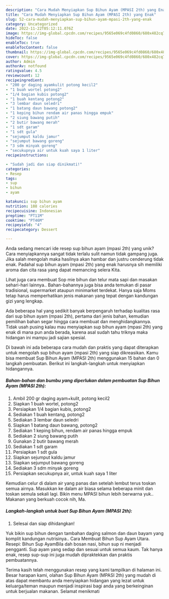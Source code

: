 ```yaml
---
description: "Cara Mudah Menyiapkan Sup Bihun Ayam (MPASI 2th) yang Enak"
title: "Cara Mudah Menyiapkan Sup Bihun Ayam (MPASI 2th) yang Enak"
slug: 52-cara-mudah-menyiapkan-sup-bihun-ayam-mpasi-2th-yang-enak
category: Uncategorized
date: 2022-11-22T05:12:11.076Z
image: https://img-global.cpcdn.com/recipes/9565e069c4fd0860/680x482cq70/sup-bihun-ayam-mpasi-2th-foto-resep-utama.jpg
hideToc: false
enableToc: true
enableTocContent: false
thumbnail: https://img-global.cpcdn.com/recipes/9565e069c4fd0860/680x482cq70/sup-bihun-ayam-mpasi-2th-foto-resep-utama.jpg
cover: https://img-global.cpcdn.com/recipes/9565e069c4fd0860/680x482cq70/sup-bihun-ayam-mpasi-2th-foto-resep-utama.jpg
author: Admin
authorAv: notfound
ratingvalue: 4.5
reviewcount: 12
recipeingredient:
- "200 gr daging ayamkulit potong kecil2"
- "1 buah wortel potong2"
- "1/4 bagian kubis potong2"
- "1 buah kentang potong2"
- "3 lembar daun seledri"
- "1 batang daun bawang potong2"
- "1 keping bihun rendam air panas hingga empuk"
- "2 siung bawang putih"
- "2 butir bawang merah"
- "1 sdt garam"
- "1 sdt gula"
- "sejumput kaldu jamur"
- "sejumput bawang goreng"
- "3 sdm minyak goreng"
- "secukupnya air untuk kuah saya 1 liter"
recipeinstructions:

- "Sudah jadi dan siap dinikmati!"
categories:
- Resep
tags:
- sup
- bihun
- ayam

katakunci: sup bihun ayam 
nutrition: 188 calories
recipecuisine: Indonesian
preptime: "PT11M"
cooktime: "PT46M"
recipeyield: "4"
recipecategory: Dessert

---
```





Anda sedang mencari ide resep sup bihun ayam (mpasi 2th) yang unik? Cara menyiapkannya sangat tidak terlalu sulit namun tidak gampang juga. Jika salah mengolah maka hasilnya akan hambar dan justru cenderung tidak enak. Padahal sup bihun ayam (mpasi 2th) yang enak harusnya sih memiliki aroma dan cita rasa yang dapat memancing selera Kita.





Lihat juga cara membuat Sop mie bihun dan telur mata sapi dan masakan sehari-hari lainnya.. Bahan-bahannya juga bisa anda temukan di pasar tradisional, supermarket ataupun minimarket terdekat. Hanya saja Moms tetap harus memperhatikan jenis makanan yang tepat dengan kandungan gizi yang lengkap.

Ada beberapa hal yang sedikit banyak berpengaruh terhadap kualitas rasa dari sup bihun ayam (mpasi 2th), pertama dari jenis bahan, kemudian pemilihan bahan segar hingga cara membuat dan menghidangkannya. Tidak usah pusing kalau mau menyiapkan sup bihun ayam (mpasi 2th) yang enak di mana pun anda berada, karena asal sudah tahu triknya maka hidangan ini mampu jadi sajian spesial.






Di bawah ini ada beberapa cara mudah dan praktis yang dapat diterapkan untuk mengolah sup bihun ayam (mpasi 2th) yang siap dikreasikan. Kamu bisa membuat Sup Bihun Ayam (MPASI 2th) menggunakan 15 bahan dan 0 langkah pembuatan. Berikut ini langkah-langkah untuk menyiapkan hidangannya.

<!--inarticleads1-->

##### Bahan-bahan dan bumbu yang diperlukan dalam pembuatan Sup Bihun Ayam (MPASI 2th):

1. Ambil 200 gr daging ayam+kulit, potong kecil2
1. Siapkan 1 buah wortel, potong2
1. Persiapkan 1/4 bagian kubis, potong2
1. Sediakan 1 buah kentang, potong2
1. Sediakan 3 lembar daun seledri
1. Siapkan 1 batang daun bawang, potong2
1. Sediakan 1 keping bihun, rendam air panas hingga empuk
1. Sediakan 2 siung bawang putih
1. Gunakan 2 butir bawang merah
1. Sediakan 1 sdt garam
1. Persiapkan 1 sdt gula
1. Siapkan sejumput kaldu jamur
1. Siapkan sejumput bawang goreng
1. Sediakan 3 sdm minyak goreng
1. Persiapkan secukupnya air, untuk kuah saya 1 liter


Kemudian celur di dalam air yang panas dan setelah lembut terus toskan semua airnya. Masukkan ke dalam air biasa selama beberapa minit dan toskan semula sekali lagi. Bikin menu MPASI bihun lebih berwarna yuk.. Makanan yang berkuah cocok nih, Ma. 

<!--inarticleads2-->

##### Langkah-langkah untuk buat Sup Bihun Ayam (MPASI 2th):


1. Selesai dan siap dihidangkan!

Yuk bikin sup bihun dengan tambahan daging salmon dan daun bayam yang komplit kandungan nutrisinya.. Cara Membuat Bihun Sup Ayam Utara. Resepi: Bihun Sup AyamBila dah bosan nasi, bihun sup ni menjadi pengganti. Sup ayam yang sedap dan sesuai untuk semua kaum. Tak hanya enak, resep sup-sup ini juga mudah dipraktekkan dan praktis pembuatannya. 

Terima kasih telah menggunakan resep yang kami tampilkan di halaman ini. Besar harapan kami, olahan Sup Bihun Ayam (MPASI 2th) yang mudah di atas dapat membantu anda menyiapkan hidangan yang lezat untuk keluarga/teman maupun menjadi inspirasi bagi anda yang berkeinginan untuk berjualan makanan. Selamat menikmati
